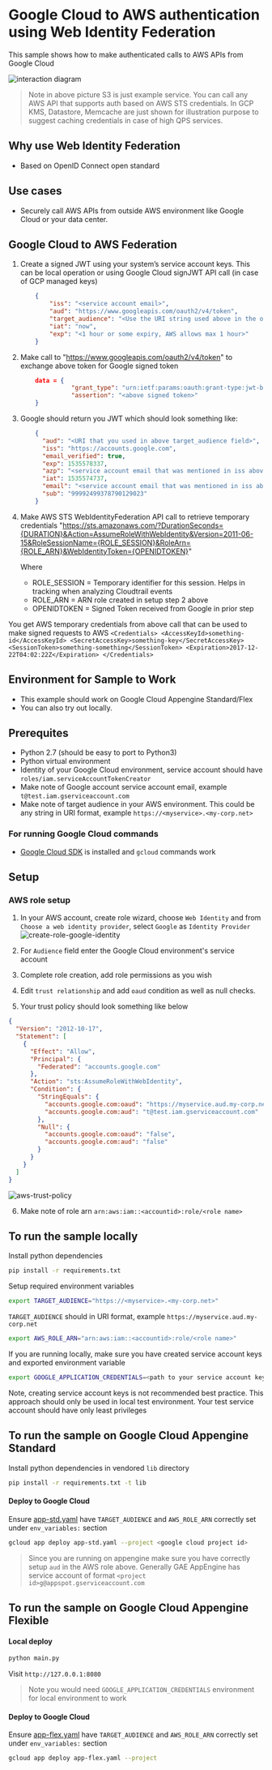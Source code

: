 # Google Cloud to AWS authentication using Web Identity Federation

This sample shows how to make authenticated calls to AWS APIs from Google Cloud

![interaction diagram](docs/images/interaction-diagram.png)

> Note in above picture S3 is just example service. You can call any AWS API that supports auth based on AWS STS credentials.
> In GCP KMS, Datastore, Memcache are just shown for illustration purpose to suggest caching credentials in case of high QPS services.

## Why use Web Identity Federation
* Based on OpenID Connect open standard

## Use cases
* Securely call AWS APIs from outside AWS environment like Google Cloud or your data center.

## Google Cloud to AWS Federation
1. Create a signed JWT using your system’s service account keys. This can be local operation or using Google Cloud signJWT API call (in case of GCP managed keys)
    ```json
        {
            "iss": "<service account email>",
            "aud": "https://www.googleapis.com/oauth2/v4/token",
            "target_audience": "<Use the URI string used above in the oaud field>",
            "iat": "now",
            "exp": "<1 hour or some expiry, AWS allows max 1 hour>"
        }
    ```
2. Make call to "https://www.googleapis.com/oauth2/v4/token" to exchange above token for Google signed token
    ```json
        data = {
                  "grant_type": "urn:ietf:params:oauth:grant-type:jwt-bearer",
                  "assertion": "<above signed token>"
        }
    ```
3. Google should return you JWT which should look something like:
    ```json
        {
          "aud": "<URI that you used in above target_audience field>",
          "iss": "https://accounts.google.com",
          "email_verified": true,
          "exp": 1535578337,
          "azp": "<service account email that was mentioned in iss above>",
          "iat": 1535574737,
          "email": "<service account email that was mentioned in iss above>",
          "sub": "99992499378790129023"
        }
    ```
4. Make AWS STS WebIdentityFederation API call to retrieve temporary credentials
"https://sts.amazonaws.com/?DurationSeconds={DURATION}&Action=AssumeRoleWithWebIdentity&Version=2011-06-15&RoleSessionName={ROLE_SESSION}&RoleArn={ROLE_ARN}&WebIdentityToken={OPENIDTOKEN}"

    Where
    * ROLE_SESSION = Temporary identifier for this session. Helps in tracking when analyzing Cloudtrail events
    * ROLE_ARN = ARN role created in setup step 2 above
    * OPENIDTOKEN = Signed Token received from Google in prior step

You get AWS temporary credentials from above call that can be used to make signed requests to AWS
    ```
      <Credentials>
        <AccessKeyId>something-id</AccessKeyId>
        <SecretAccessKey>something-key</SecretAccessKey>
        <SessionToken>something-something</SessionToken>
        <Expiration>2017-12-22T04:02:22Z</Expiration>
      </Credentials>
    ```

## Environment for Sample to Work
* This example should work on Google Cloud Appengine Standard/Flex
* You can also try out locally.

## Prerequites
* Python 2.7 (should be easy to port to Python3)
* Python virtual environment
* Identity of your Google Cloud environment, service account should have `roles/iam.serviceAccountTokenCreator`
* Make note of Google account service account email, example `t@test.iam.gserviceaccount.com`
* Make note of target audience in your AWS environment. This could be any string in URI format, example `https://<myservice>.<my-corp.net>`

### For running Google Cloud commands
* [Google Cloud SDK](https://cloud.google.com/sdk/) is installed and `gcloud` commands work

## Setup
### AWS role setup
1. In your AWS account, create role wizard, choose `Web Identity` and from `Choose a web identity provider`, select `Google` as `Identity Provider`
![create-role-google-identity](docs/images/create-role-google-identity.png)

2. For `Audience` field enter the Google Cloud environment's service account
3. Complete role creation, add role permissions as you wish
4. Edit `trust relationship` and add `oaud` condition as well as null checks.
5. Your trust policy should look something like below

```json
{
  "Version": "2012-10-17",
  "Statement": [
    {
      "Effect": "Allow",
      "Principal": {
        "Federated": "accounts.google.com"
      },
      "Action": "sts:AssumeRoleWithWebIdentity",
      "Condition": {
        "StringEquals": {
          "accounts.google.com:oaud": "https://myservice.aud.my-corp.net",
          "accounts.google.com:aud": "t@test.iam.gserviceaccount.com"
        },
        "Null": {
          "accounts.google.com:oaud": "false",
          "accounts.google.com:aud": "false"
        }
      }
    }
  ]
}
```
![aws-trust-policy](docs/images/aws-trust-policy.png)

6. Make note of role arn `arn:aws:iam::<accountid>:role/<role name>`


## To run the sample locally
Install python dependencies
```bash
pip install -r requirements.txt
```

Setup required environment variables
```bash
export TARGET_AUDIENCE="https://<myservice>.<my-corp.net>"
```
`TARGET_AUDIENCE` should in URI format, example `https://myservice.aud.my-corp.net`

```bash
export AWS_ROLE_ARN="arn:aws:iam::<accountid>:role/<role name>"
```


If you are running locally, make sure you have created service account keys and exported environment variable
```bash
export GOOGLE_APPLICATION_CREDENTIALS=<path to your service account keys json>
```

Note, creating service account keys is not recommended best practice. This approach should only be used in local test environment.
Your test service account should have only least privileges

## To run the sample on Google Cloud Appengine Standard
Install python dependencies in vendored `lib` directory
```bash
pip install -r requirements.txt -t lib
```

#### Deploy to Google Cloud
Ensure [app-std.yaml](app-std.yaml) have `TARGET_AUDIENCE` and `AWS_ROLE_ARN` correctly set under `env_variables:` section

```bash
gcloud app deploy app-std.yaml --project <google cloud project id>
```

> Since you are running on appengine make sure you have correctly setup `aud` in the AWS role above. Generally GAE AppEngine has service account of format `<project id>g@appspot.gserviceaccount.com`

## To run the sample on Google Cloud Appengine Flexible
#### Local deploy
```bash
python main.py
```
Visit `http://127.0.0.1:8080`

> Note you would need `GOOGLE_APPLICATION_CREDENTIALS` environment for local environment to work

#### Deploy to Google Cloud
Ensure [app-flex.yaml](app-flex.yaml) have `TARGET_AUDIENCE` and `AWS_ROLE_ARN` correctly set under `env_variables:` section

```bash
gcloud app deploy app-flex.yaml --project
```

